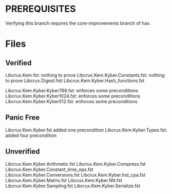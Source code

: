 PREREQUISITES
==============
Verifying this branch requires the core-improvements branch of hax.


Files
=====

Verified
--------
Libcrux.Kem.fst: nothing to prove
Libcrux.Kem.Kyber.Constants.fst: nothing to prove
Libcrux.Digest.fsti
Libcrux.Kem.Kyber.Hash_functions.fst

Libcrux.Kem.Kyber.Kyber768.fst: enforces some preconditions
Libcrux.Kem.Kyber.Kyber1024.fst: enforces some preconditions
Libcrux.Kem.Kyber.Kyber512.fst: enforces some preconditions


Panic Free
--------

Libcrux.Kem.Kyber.fst added one precondition
Libcrux.Kem.Kyber.Types.fst: added four precondition



Unverified
----------
Libcrux.Kem.Kyber.Arithmetic.fst
Libcrux.Kem.Kyber.Compress.fst
Libcrux.Kem.Kyber.Constant_time_ops.fst
Libcrux.Kem.Kyber.Conversions.fst
Libcrux.Kem.Kyber.Ind_cpa.fst
Libcrux.Kem.Kyber.Matrix.fst
Libcrux.Kem.Kyber.Ntt.fst
Libcrux.Kem.Kyber.Sampling.fst
Libcrux.Kem.Kyber.Serialize.fst
